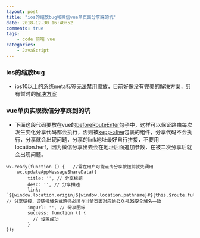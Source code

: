 ```yaml
---
layout: post
title: "ios的缩放bug和微信vue单页面分享踩的坑"
date: 2018-12-30 16:40:52
comments: true
tags: 
	- code 前端 vue
categories:
	- JavaScript 
---
```

### ios的缩放bug
+ ios10以上的系统meta标签无法禁用缩放，目前好像没有完美的解决方案，只有暂时的[解决方案](https://juejin.im/post/5b46ec375188251ac9767094)
### vue单页实现微信分享踩到的坑
+ 下面这段代码要放在vue的[beforeRouteEnter](https://router.vuejs.org/zh/guide/advanced/navigation-guards.html#%E7%BB%84%E4%BB%B6%E5%86%85%E7%9A%84%E5%AE%88%E5%8D%AB)勾子中，这样可以保证路由每次发生变化分享代码都会执行，否则被[kepp-alive](https://cn.vuejs.org/v2/api/#keep-alive)包裹的组件，分享代码不会执行，分享就会出现问题，分享的link地址最好自行拼接，不要用location.herf，因为微信分享出去会在地址后面追加参数，在被二次分享后就会出现问题。
```
wx.ready(function () {   //需在用户可能点击分享按钮前就先调用
    wx.updateAppMessageShareData({ 
        title: '', // 分享标题
        desc: '', // 分享描述
        link: `${window.location.origin}${window.location.pathname}#${this.$route.fullpath}`, // 分享链接，该链接域名或路径必须与当前页面对应的公众号JS安全域名一致
        imgUrl: '', // 分享图标
        success: function () {
          // 设置成功
        }
});
```